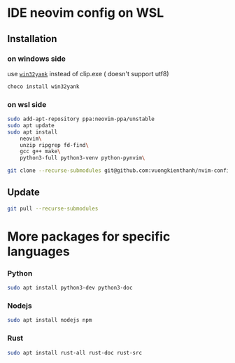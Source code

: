 # IDE neovim config on WSL

## Installation
### on windows side

use [`win32yank`](https://github.com/equalsraf/win32yank) instead of clip.exe ( doesn't support utf8)

```sh
choco install win32yank
```

### on wsl side
```sh
sudo add-apt-repository ppa:neovim-ppa/unstable
sudo apt update
sudo apt install
    neovim\
    unzip ripgrep fd-find\
    gcc g++ make\
    python3-full python3-venv python-pynvim\

git clone --recurse-submodules git@github.com:vuongkienthanh/nvim-configs-wsl.git ~/.config/nvim
```

## Update
```sh
git pull --recurse-submodules
```

# More packages for specific languages
### Python
```sh
sudo apt install python3-dev python3-doc
```

### Nodejs
```sh
sudo apt install nodejs npm
```

### Rust
```sh
sudo apt install rust-all rust-doc rust-src
```
